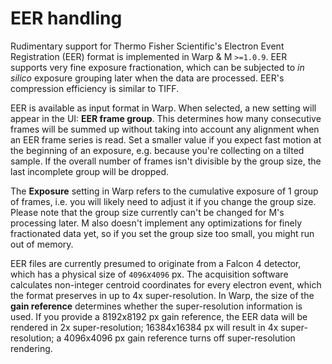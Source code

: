 # EER handling

Rudimentary support for Thermo Fisher Scientific's Electron Event Registration (EER) format is implemented in Warp & M `>=1.0.9`. 
EER supports very fine exposure fractionation, which can be subjected to *in silico* exposure grouping later when the data are processed. 
EER's compression efficiency is similar to TIFF.

EER is available as input format in Warp. 
When selected, a new setting will appear in the UI: **EER frame group**. 
This determines how many consecutive frames will be summed up without taking into account any alignment when an EER frame series is read. 
Set a smaller value if you expect fast motion at the beginning of an exposure, e.g. because you're collecting on a tilted sample. 
If the overall number of frames isn't divisible by the group size, the last incomplete group will be dropped.

The **Exposure** setting in Warp refers to the cumulative exposure of 1 group of frames, i.e. you will likely need to adjust it if you change the group size. 
Please note that the group size currently can't be changed for M's processing later. 
M also doesn't implement any optimizations for finely fractionated data yet, so if you set the group size too small, you might run out of memory.

EER files are currently presumed to originate from a Falcon 4 detector, which has a physical size of `4096`*x*`4096` px. 
The acquisition software calculates non-integer centroid coordinates for every electron event, which the format preserves in up to 4x super-resolution. 
In Warp, the size of the **gain reference** determines whether the super-resolution information is used. If you provide a 8192x8192 px gain reference, the EER data will be rendered in 2x super-resolution; 16384x16384 px will result in 4x super-resolution; a 4096x4096 px gain reference turns off super-resolution rendering.
